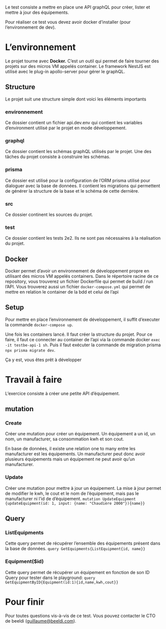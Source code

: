 Le test consiste a mettre en place une API graphQL pour créer, lister et mettre à jour des équipements.

Pour réaliser ce test vous devez avoir docker d’installer (pour l’environnement de dev).

# L’environnement

Le projet tourne avec **Docker.** C’est un outil qui permet de faire tourner des projets sur des micros VM appelés container. Le framework NestJS est utilisé avec le plug-in apollo-server pour gérer le graphQL.

## Structure

Le projet suit une structure simple dont voici les éléments importants

### environnement

Ce dossier contient un fichier api.dev.env qui contient les variables d’environment utilisé par le projet en mode développement.

### graphql

Ce dossier contient les schémas graphQL utilisés par le projet. Une des tâches du projet consiste à construire les schémas.

### prisma

Ce dossier est utilisé pour la configuration de l’ORM prisma utilisé pour dialoguer avec la base de données. Il contient les migrations qui permettent de générer la structure de la base et le schéma de cette dernière.

### src

Ce dossier continent les sources du projet.

### test

Ce dossier contient les tests 2e2. Ils ne sont pas nécessaires à la réalisation du projet.

## Docker

Docker permet d’avoir un environnement de développement propre en utilisant des micros VM appelés containers. Dans le répertoire racine de ce repository, vous trouverez un fichier Dockerfile qui permet de build / run l’API. Vous trouverez aussi un fichier `docker-compose.yml` qui permet de mettre en relation le container de la bdd et celui de l’api

## Setup

Pour mettre en place l’environnement de développement, il suffit d’executer la commande `docker-compose up`.

Une fois les containers lancé. Il faut créer la structure du projet. Pour ce faire, il faut ce connecter au container de l’api via la commande docker `exec -it testbe-api-1 sh`. Puis il faut exécuter la commande de migration prisma `npx prisma migrate dev`.

Ça y est, vous êtes prêt à développer

# Travail à faire

L’exercice consiste à créer une petite API d’équipement.

## mutation

### Create

Créer une mutation pour créer un équipement. Un équipement a un id, un nom, un manufacturer, sa consommation kwh et son cout.

En base de données, il existe une relation one to many entre les manufacturer est les équipements. Un manufacturer peut donc avoir plusieurs équipements mais un équipement ne peut avoir qu’un manufacturer.

### Update

Créer une mutation pour mettre à jour un équipement. La mise à jour permet de modifier le kwh, le cout et le nom de l’équipement, mais pas le manufacturer ni l’id de d’équipement.
`mutation UpdateEquipment {updateEquipment(id: 1, input: {name: "Chaudière 2000"}){name}}
`

## Query

### ListEquipments

Cette query permet de récupérer l’ensemble des équipements présent dans la base de données.
`query GetEquipments{ListEquipment{id, name}}`
### Equipment($id)

Cette query permet de récupérer un équipement en fonction de son ID
Query pour tester dans le playground: `query GetEquipmentByID{Equipment(id:1){id,name,kwh,cout}}`

# Pour finir

Pour toutes questions vis-à-vis de ce test. Vous pouvez contacter le CTO de beeldi (guillaume@beeldi.com).

